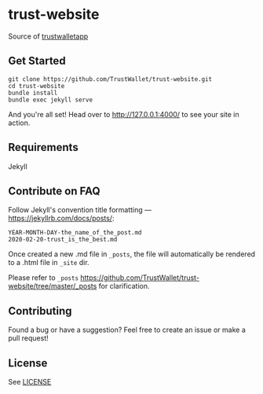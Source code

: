 # trust-website
Source of [trustwalletapp](https://trustwalletapp.com/)

## Get Started
```
git clone https://github.com/TrustWallet/trust-website.git
cd trust-website
bundle install
bundle exec jekyll serve
```
And you're all set! Head over to http://127.0.0.1:4000/ to see your site in action.

## Requirements
Jekyll


## Contribute on FAQ
Follow Jekyll's convention title formatting — https://jekyllrb.com/docs/posts/:
```
YEAR-MONTH-DAY-the_name_of_the_post.md
2020-02-20-trust_is_the_best.md
```
Once created a new .md file in `_posts`, the file will automatically be rendered to a .html file in `_site` dir.

Please refer to `_posts` https://github.com/TrustWallet/trust-website/tree/master/_posts for clarification.

## Contributing
Found a bug or have a suggestion? Feel free to create an issue or make a pull request!

## License
See [LICENSE](https://github.com/TrustWallet/trust-website/blob/master/LICENSE)